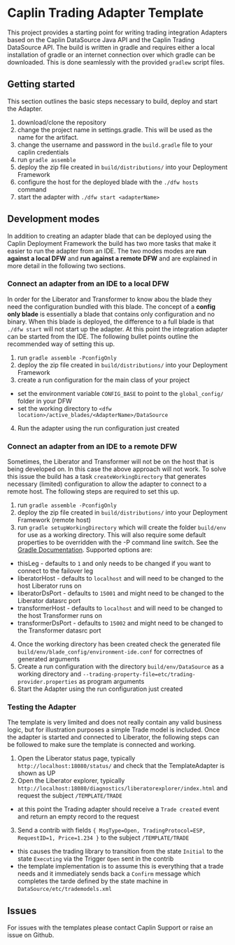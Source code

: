 # Caplin Trading Adapter Template

This project provides a starting point for writing trading integration Adapters based on the Caplin DataSource Java API and the Caplin Trading DataSource API. The build is written in gradle and requires either a local installation of gradle or an internet connection over which gradle can be downloaded. This is done seamlessly with the provided `gradlew` script files.

## Getting started
This section outlines the basic steps necessary to build, deploy and start the Adapter.

1. download/clone the repository
2. change the project name in settings.gradle. This will be used as the name for the artifact.
3. change the username and password in the `build.gradle` file to your caplin credentials
4. run `gradle assemble`
5. deploy the zip file created in `build/distributions/` into your Deployment Framework
6. configure the host for the deployed blade with the `./dfw hosts` command
7. start the adapter with `./dfw start <adapterName>`


## Development modes
In addition to creating an adapter blade that can be deployed using the Caplin Deployment Framework the build has two more tasks that make it easier to run the adapter from an IDE. The two modes modes are **run against a local DFW** and **run against a remote DFW** and are explained in more detail in the following two sections.

### Connect an adapter from an IDE to a local DFW
In order for the Liberator and Transformer to know abou the blade they need the configuration bundled with this blade. The concept of a **config only blade** is essentially a blade that contains only configuration and no binary. When this blade is deployed, the difference to a full blade is that `./dfw start` will not start up the adapter. At this point the integration adapter can be started from the IDE. The following bullet points outline the recommended way of setting this up.

1. run `gradle assemble -PconfigOnly`
2. deploy the zip file created in `build/distributions/` into your Deployment Framework
3. create a run configuration for the main class of your project
 * set the environment variable `CONFIG_BASE` to point to the `global_config/` folder in your DFW
 * set the working directory to `<dfw location>/active_blades/<AdapterName>/DataSource `
4. Run the adapter using the run configuration just created

### Connect an adapter from an IDE to a remote DFW
Sometimes, the Liberator and Transformer will not be on the host that is being developed on. In this case the above approach will not work. To solve this issue the build has a task `createWorkingDirectory` that generates necessary (limited) configuration to allow the adapter to connect to a remote host. The following steps are required to set this up.

1. run `gradle assemble -PconfigOnly`
2. deploy the zip file created in `build/distributions/` into your Deployment Framework (remote host)
3. run `gradle setupWorkingDirectory` which will create the folder `build/env` for use as a working directory. This will also require some default properties to be overridden with the -P command line switch. See the [Gradle Documentation]( https://docs.gradle.org/current/userguide/build_environment.html#sec:gradle_properties_and_system_properties). Supported options are:
 * thisLeg - defaults to `1` and only needs to be changed if you want to connect to the failover leg
 * liberatorHost - defaults to `localhost` and will need to be changed to the host Liberator runs on
 * liberatorDsPort - defaults to `15001` and might need to be changed to the Liberator datasrc port
 * transformerHost - defaults to `localhost` and will need to be changed to the host Transformer runs on
 * transformerDsPort - defaults to `15002` and might need to be changed to the Transformer datasrc port
4. Once the working directory has been created check the generated file `build/env/blade_config/environment-ide.conf` for correctnes of generated arguments
5. Create a run configuration with the directory `build/env/DataSource` as a working directory and `--trading-property-file=etc/trading-provider.properties` as program arguments
6. Start the Adapter using the run configuration just created

### Testing the Adapter
The template is very limited and does not really contain any valid business logic, but for illustration purposes a simple Trade model is included. Once the adapter is started and connected to Liberator, the following steps can be followed to make sure the template is connected and working.

1. Open the Liberator status page, typically `http://localhost:18080/status/` and check that the TemplateAdapter is shown as UP
2. Open the Liberator explorer, typically `http://localhost:18080/diagnostics/liberatorexplorer/index.html` and request the subject `/TEMPLATE/TRADE`
 * at this point the Trading adapter should receive a `Trade created` event and return an empty record to the request
3. Send a contrib with fields `{ MsgType=Open, TradingProtocol=ESP, RequestID=1, Price=1.234 }` to the subject `/TEMPLATE/TRADE`
 * this causes the trading library to transition from the state `Initial` to the state `Executing` via the Trigger `Open` sent in the contrib
 * the template implementation is to assume this is everything that a trade needs and it immediately sends back a `Confirm` message which completes the tarde defined by the state machine in `DataSource/etc/trademodels.xml`


## Issues
For issues with the templates please contact Caplin Support or raise an issue on Github.
